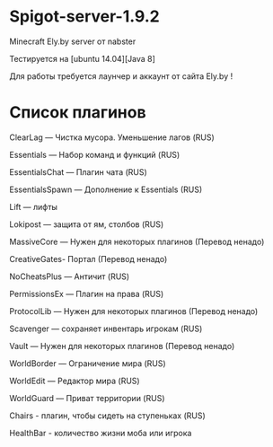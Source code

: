 # Spigot-server-1.9.2
Minecraft Ely.by server от nabster

Тестируется на [ubuntu 14.04][Java 8]

Для работы требуется лаунчер и аккаунт от сайта Ely.by !

# Список плагинов

ClearLag — Чистка мусора. Уменьшение лагов (RUS)

Essentials — Набор команд и функций (RUS)

EssentialsChat — Плагин чата (RUS)

EssentialsSpawn — Дополнение к Essentials (RUS)

Lift — лифты

Lokipost — защита от ям, столбов (RUS)

MassiveCore — Нужен для некоторых плагинов (Перевод ненадо)

CreativeGates- Портал (Перевод ненадо)

NoCheatsPlus — Античит (RUS)

PermissionsEx — Плагин на права (RUS)

ProtocolLib — Нужен для некоторых плагинов (Перевод ненадо)

Scavenger — сохраняет инвентарь игрокам (RUS)

Vault — Нужен для некоторых плагинов (Перевод ненадо)

WorldBorder — Ограничение мира (RUS)

WorldEdit — Редактор мира (RUS)

WorldGuard — Приват территории (RUS)

Chairs - плагин, чтобы сидеть на ступеньках (RUS)

HealthBar - количество жизни моба или игрока
